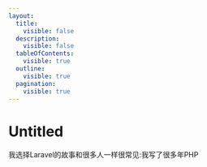```yaml
---
layout:
  title:
    visible: false
  description:
    visible: false
  tableOfContents:
    visible: true
  outline:
    visible: true
  pagination:
    visible: true
---
```


# Untitled

我选择Laravel的故事和很多人一样很常见:我写了很多年PHP
